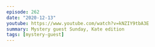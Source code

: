```yaml
---
episode: 262
date: "2020-12-13"
youtube: https://www.youtube.com/watch?v=kNZIY9tbA3E
summary: Mystery guest Sunday, Kate edition
tags: [mystery-guest]
---
```

